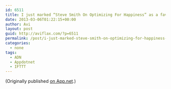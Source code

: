 ```yaml
---
id: 6511
title: I just marked “Steve Smith On Optimizing For Happiness” as a favorite in Readability. http://www.readability.com/articles/bvw8sdtk
date: 2013-03-06T01:22:15+00:00
author: Avi
layout: post
guid: http://aviflax.com/?p=6511
permalink: /post/i-just-marked-steve-smith-on-optimizing-for-happiness-as-a-favorite-in-readability-httpwww-readability-comarticlesbvw8sdtk/
categories:
  - none
tags:
  - ADN
  - Appdotnet
  - IFTTT
---
```

(Originally published [on App.net](http://alpha.app.net/aviflax/post/3554096).)